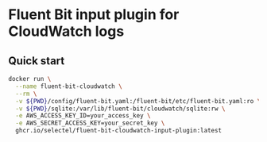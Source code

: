 # Fluent Bit input plugin for CloudWatch logs

## Quick start

```bash
docker run \
  --name fluent-bit-cloudwatch \
  --rm \
  -v ${PWD}/config/fluent-bit.yaml:/fluent-bit/etc/fluent-bit.yaml:ro \
  -v ${PWD}/sqlite:/var/lib/fluent-bit/cloudwatch/sqlite:rw \
  -e AWS_ACCESS_KEY_ID=your_access_key \
  -e AWS_SECRET_ACCESS_KEY=your_secret_key \
  ghcr.io/selectel/fluent-bit-cloudwatch-input-plugin:latest
```
